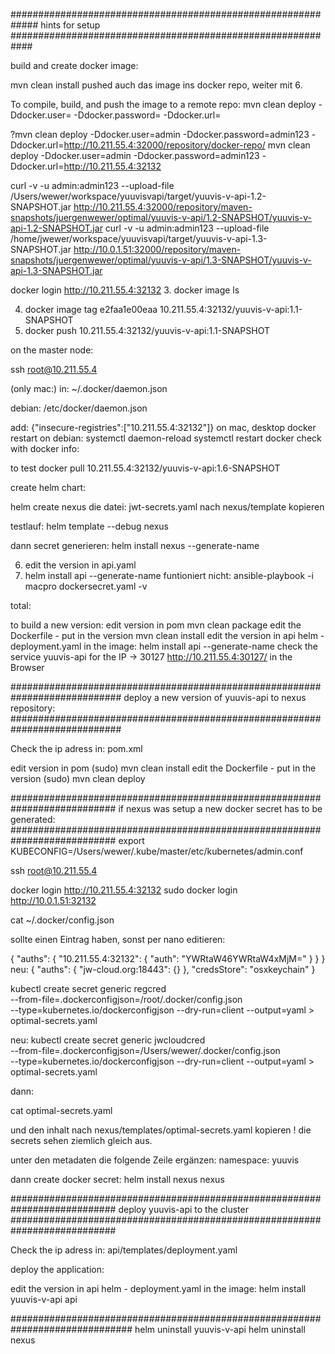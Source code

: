 #############################################################
hints for setup
############################################################

build and create docker image:

mvn clean install
pushed auch das image ins docker repo, weiter mit 6.

To compile, build, and push the image to a remote repo:
mvn clean deploy -Ddocker.user=<username> -Ddocker.password=<passwd> -Ddocker.url=<docker-registry-url>

?mvn clean deploy -Ddocker.user=admin -Ddocker.password=admin123 -Ddocker.url=http://10.211.55.4:32000/repository/docker-repo/
mvn clean deploy -Ddocker.user=admin -Ddocker.password=admin123 -Ddocker.url=http://10.211.55.4:32132

curl -v -u admin:admin123 --upload-file /Users/wewer/workspace/yuuvisvapi/target/yuuvis-v-api-1.2-SNAPSHOT.jar http://10.211.55.4:32000/repository/maven-snapshots/juergenwewer/optimal/yuuvis-v-api/1.2-SNAPSHOT/yuuvis-v-api-1.2-SNAPSHOT.jar
curl -v -u admin:admin123 --upload-file /home/jwewer/workspace/yuuvisvapi/target/yuuvis-v-api-1.3-SNAPSHOT.jar http://10.0.1.51:32000/repository/maven-snapshots/juergenwewer/optimal/yuuvis-v-api/1.3-SNAPSHOT/yuuvis-v-api-1.3-SNAPSHOT.jar


docker login http://10.211.55.4:32132
3. docker image ls

4. docker image tag e2faa1e00eaa 10.211.55.4:32132/yuuvis-v-api:1.1-SNAPSHOT
5. docker push 10.211.55.4:32132/yuuvis-v-api:1.1-SNAPSHOT

on the master node:

ssh root@10.211.55.4

(only mac:)
in: ~/.docker/daemon.json

debian:
/etc/docker/daemon.json

add:
{"insecure-registries":["10.211.55.4:32132"]}
on mac, desktop docker restart
on debian:
systemctl daemon-reload
systemctl restart docker
check with docker info:

to test
docker pull 10.211.55.4:32132/yuuvis-v-api:1.6-SNAPSHOT

create helm chart:

helm create nexus
die datei: jwt-secrets.yaml nach nexus/template kopieren

testlauf:
helm template --debug nexus

dann secret generieren:
helm install nexus --generate-name

6. edit the version in api.yaml
7. helm install api --generate-name
funtioniert nicht:
ansible-playbook -i macpro dockersecret.yaml  -v


total:

to build a new version:
edit version in pom
mvn clean package
edit the Dockerfile - put in the version
mvn clean install
edit the version in api helm - deployment.yaml in the image:
helm install api --generate-name
check the service yuuvis-api for the IP -> 30127
http://10.211.55.4:30127/ in the Browser

############################################################################
deploy a new version of yuuvis-api to nexus repository:
############################################################################

Check the ip adress in:
pom.xml

edit version in pom
(sudo) mvn clean install
edit the Dockerfile - put in the version
(sudo) mvn clean deploy


###########################################################################
if nexus was setup a new docker secret has to be generated:
###########################################################################
export KUBECONFIG=/Users/wewer/.kube/master/etc/kubernetes/admin.conf

ssh root@10.211.55.4

docker login http://10.211.55.4:32132
sudo docker login http://10.0.1.51:32132

cat ~/.docker/config.json

sollte einen Eintrag haben, sonst per nano editieren:

{
    "auths": {
    "10.211.55.4:32132": {
    "auth": "YWRtaW46YWRtaW4xMjM="
    }
  }
}
neu:
{
"auths": {
"jw-cloud.org:18443": {}
},
"credsStore": "osxkeychain"
}

kubectl create secret generic regcred \
--from-file=.dockerconfigjson=/root/.docker/config.json \
--type=kubernetes.io/dockerconfigjson --dry-run=client  --output=yaml > optimal-secrets.yaml

neu:
kubectl create secret generic jwcloudcred \
--from-file=.dockerconfigjson=/Users/wewer/.docker/config.json \
--type=kubernetes.io/dockerconfigjson --dry-run=client  --output=yaml > optimal-secrets.yaml

dann:

cat optimal-secrets.yaml

und den inhalt nach
nexus/templates/optimal-secrets.yaml
kopieren ! die secrets sehen ziemlich gleich aus.

unter den metadaten die folgende Zeile ergänzen:
namespace: yuuvis

dann create docker secret:
helm install nexus nexus

###########################################################################
deploy yuuvis-api to the cluster
###########################################################################


Check the ip adress in:
api/templates/deployment.yaml



deploy the application:

edit the version in api helm - deployment.yaml in the image:
helm install yuuvis-v-api api

##############################################################################
helm uninstall yuuvis-v-api
helm uninstall nexus


